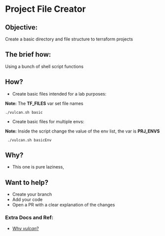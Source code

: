 # Project File Creator
## Objective:
Create a basic directory and file structure to terraform projects

## The brief how:
Using a bunch of shell script functions

## How?

- Create basic files intended for a lab purposes:

**Note:** The **TF_FILES** var set file names
```
./vulcan.sh basic
```

- Create basic files for multiple envs:

**Note:** Inside the script change the value of the env list, the var is **PRJ_ENVS**
```
 ./vulcan.sh basicEnv
```

## Why?
- This one is pure laziness, 

## Want to help?

- Create your branch
- Add your code
- Open a PR with a clear explanation of the changes

### Extra Docs and Ref:
- [Why _vulcan_?](https://en.wikipedia.org/wiki/Vulcan_(mythology))
